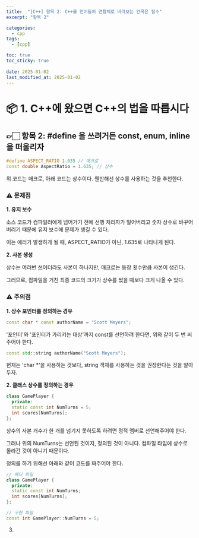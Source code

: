 ```yaml
---
title:  "[C++] 항목 2: C++를 언어들의 연합체로 바라보는 안목은 필수"
excerpt: "항목 2"

categories:
  - cpp
tags:
  - [cpp]

toc: true
toc_sticky: true
 
date: 2025-01-02
last_modified_at: 2025-01-02
---
```

# 📦 1. C++에 왔으면 C++의 법을 따릅시다
## 👉🏻 항목 2: \#define 을 쓰려거든 const, enum, inline을 떠올리자

```cpp
#define ASPECT_RATIO 1.635 // 매크로
const double AspectRatio = 1.635; // 상수
```

위 코드는 매크로, 아래 코드는 상수이다.
웬만해선 상수를 사용하는 것을 추천한다.

### ⚠️ 문제점
**1. 유지 보수**

소스 코드가 컴파일러에게 넘어가기 전에 선행 처리자가 밀어버리고 숫자 상수로 바꾸어버리기 때문에 유지 보수에 문제가 생길 수 있다.

이는 에러가 발생하게 될 때, ASPECT_RATIO가 아닌, 1.635로 나타나게 된다.

**2. 사본 생성**

상수는 여러번 쓰이더라도 사본이 하나지만, 매크로는 등장 횟수만큼 사본이 생긴다.

그러므로, 컴파일을 거친 최종 코드의 크기가 상수를 썼을 때보다 크게 나올 수 있다.

### ⚠️ 주의점
**1. 상수 포인터를 정의하는 경우**

```cpp
const char * const authorName = "Scott Meyers";
```

'포인터'와 '포인터가 가리키는 대상'까지 const를 선언하려 한다면, 위와 같이 두 번 써주어야 한다.

```cpp
const std::string authorName("Scott Meyers");
```

현재는 'char *'을 사용하는 것보다, string 객체를 사용하는 것을 권장한다는 것을 알아두자.

**2. 클래스 상수를 정의하는 경우**

```cpp
class GamePlayer {
  private:
  static const int NumTurns = 5;
  int scores[NumTurns];
};
```
  
상수의 사본 개수가 한 개를 넘기지 못하도록 하려면 정적 멤버로 선언해주어야 한다.

그러나 위의 NumTurns는 선언된 것이지, 정의된 것이 아니다.
컴파일 타임에 상수로 올라간 것이 아니기 때문이다.

정의를 하기 위해선 아래와 같이 코드를 짜주어야 한다.

```cpp
// 헤더 파일
class GamePlayer {
  private:
  static const int NumTurns;
  int scores[NumTurns];
};

// 구현 파일
const int GamePlayer::NumTurns = 5;
```



3. 